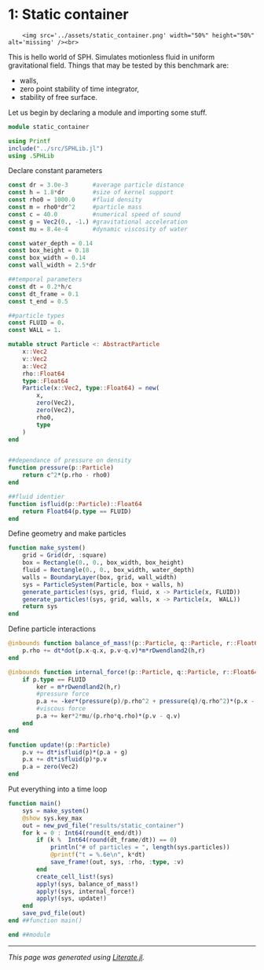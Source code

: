 # 1: Static container

```@raw html
	<img src='../assets/static_container.png' width="50%" height="50%" alt='missing' /><br>
```

This is hello world of SPH.
Simulates motionless fluid in uniform gravitational field.
Things that may be tested by this benchmark are:
* walls,
* zero point stability of time integrator,
* stability of free surface.

Let us begin by declaring a module and importing some stuff.

````julia
module static_container

using Printf
include("../src/SPHLib.jl")
using .SPHLib
````

Declare constant parameters

````julia
const dr = 3.0e-3       #average particle distance
const h = 1.8*dr        #size of kernel support
const rho0 = 1000.0     #fluid density
const m = rho0*dr^2     #particle mass
const c = 40.0          #numerical speed of sound
const g = Vec2(0., -1.) #gravitational acceleration
const mu = 8.4e-4       #dynamic viscosity of water

const water_depth = 0.14
const box_height = 0.18
const box_width = 0.14
const wall_width = 2.5*dr

##temporal parameters
const dt = 0.2*h/c
const dt_frame = 0.1
const t_end = 0.5

##particle types
const FLUID = 0.
const WALL = 1.

mutable struct Particle <: AbstractParticle
	x::Vec2
	v::Vec2
	a::Vec2
	rho::Float64
	type::Float64
	Particle(x::Vec2, type::Float64) = new(
		x,
		zero(Vec2),
		zero(Vec2),
		rho0,
		type
	)
end


##dependance of pressure on density
function pressure(p::Particle)
	return c^2*(p.rho - rho0)
end

##fluid identier
function isfluid(p::Particle)::Float64
	return Float64(p.type == FLUID)
end
````

Define geometry and make particles

````julia
function make_system()
	grid = Grid(dr, :square)
	box = Rectangle(0., 0., box_width, box_height)
	fluid = Rectangle(0., 0., box_width, water_depth)
	walls = BoundaryLayer(box, grid, wall_width)
	sys = ParticleSystem(Particle, box + walls, h)
	generate_particles!(sys, grid, fluid, x -> Particle(x, FLUID))
	generate_particles!(sys, grid, walls, x -> Particle(x,  WALL))
	return sys
end
````

Define particle interactions

````julia
@inbounds function balance_of_mass!(p::Particle, q::Particle, r::Float64)
	p.rho += dt*dot(p.x-q.x, p.v-q.v)*m*rDwendland2(h,r)
end

@inbounds function internal_force!(p::Particle, q::Particle, r::Float64)
	if p.type == FLUID
		ker = m*rDwendland2(h,r)
		#pressure force
		p.a += -ker*(pressure(p)/p.rho^2 + pressure(q)/q.rho^2)*(p.x - q.x)
		#viscous force
		p.a += ker*2*mu/(p.rho*q.rho)*(p.v - q.v)
	end
end

function update!(p::Particle)
	p.v += dt*isfluid(p)*(p.a + g)
	p.x += dt*isfluid(p)*p.v
	p.a = zero(Vec2)
end
````

Put everything into a time loop

````julia
function main()
	sys = make_system()
	@show sys.key_max
	out = new_pvd_file("results/static_container")
	for k = 0 : Int64(round(t_end/dt))
		if (k %  Int64(round(dt_frame/dt)) == 0)
			println("# of particles = ", length(sys.particles))
			@printf("t = %.6e\n", k*dt)
			save_frame!(out, sys, :rho, :type, :v)
		end
		create_cell_list!(sys)
		apply!(sys, balance_of_mass!)
		apply!(sys, internal_force!)
		apply!(sys, update!)
	end
	save_pvd_file(out)
end ##function main()

end ##module
````

---

*This page was generated using [Literate.jl](https://github.com/fredrikekre/Literate.jl).*

